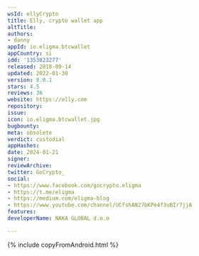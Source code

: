 ```yaml
---
wsId: ellyCrypto
title: Elly, crypto wallet app
altTitle: 
authors:
- danny
appId: io.eligma.btcwallet
appCountry: si
idd: '1353823277'
released: 2018-09-14
updated: 2022-01-30
version: 8.0.1
stars: 4.5
reviews: 36
website: https://elly.com
repository: 
issue: 
icon: io.eligma.btcwallet.jpg
bugbounty: 
meta: obsolete
verdict: custodial
appHashes: 
date: 2024-01-21
signer: 
reviewArchive: 
twitter: GoCrypto_
social:
- https://www.facebook.com/gocrypto.eligma
- https://t.me/eligma
- https://medium.com/eligma-blog
- https://www.youtube.com/channel/UCfshAN27bKPe4f3uBIr7jjA
features: 
developerName: NAKA GLOBAL d.o.o

---
```


{% include copyFromAndroid.html %}